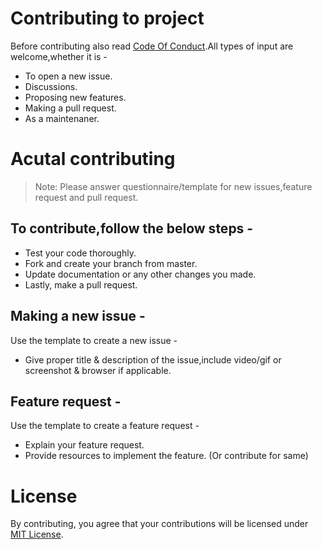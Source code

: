 # Contributing to project

Before contributing also read [Code Of Conduct](https://github.com/jayantur13/serverstate-minecraft/blob/master/CODE_OF_CONDUCT.md "Code Of Conduct").All types of input are welcome,whether it is -

- To open a new issue.
- Discussions.
- Proposing new features.
- Making a pull request.
- As a maintenaner.

# Acutal contributing

> Note: Please answer questionnaire/template for new issues,feature request and pull request.

## To contribute,follow the below steps -

- Test your code thoroughly.
- Fork and create your branch from master.
- Update documentation or any other changes you made.
- Lastly, make a pull request.

## Making a new issue -

Use the template to create a new issue -

- Give proper title & description of the issue,include video/gif or screenshot & browser if applicable.

## Feature request -

Use the template to create a feature request -

- Explain your feature request.
- Provide resources to implement the feature. (Or contribute for same)

# License

By contributing, you agree that your contributions will be licensed under [MIT License](https://github.com/jayantur13/serverstate-minecraft/blob/master/LICENSE "MIT License").
